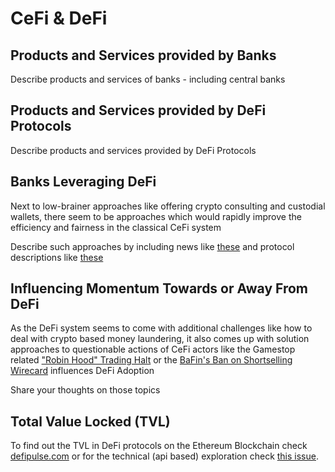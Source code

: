 # CeFi & DeFi

## Products and Services provided by Banks 
Describe products and services of banks - including central banks  


## Products and Services provided by DeFi Protocols 
Describe products and services provided by DeFi Protocols  


## Banks Leveraging DeFi
Next to low-brainer approaches like offering crypto consulting and custodial wallets, there seem to be approaches which would rapidly improve the efficiency and fairness in the classical CeFi system   

Describe such approaches by including news like [these](https://www.coindesk.com/business/2021/09/30/societe-generale-applies-for-20m-makerdao-loan-using-bond-token-collateral/) and protocol descriptions like [these](
https://medium.com/blue-swan-media/what-is-a-cdp-and-how-does-it-benefit-crypto-traders-942765cd02fa)  

## Influencing Momentum Towards or Away From DeFi
As the DeFi system seems to come with additional challenges like how to deal with crypto based money laundering, it also comes up with solution approaches to questionable actions of CeFi actors like 
the Gamestop related ["Robin Hood" Trading Halt](https://www.cnbc.com/2021/02/17/robinhood-faces-lawsuits-after-gamestop-trading-halt.html) or the [BaFin's Ban on Shortselling Wirecard](https://www.ft.com/content/75a94988-2dc4-4bb1-b65d-e744636504cd) influences DeFi Adoption    

Share your thoughts on those topics   

## Total Value Locked (TVL)
To find out the TVL in DeFi protocols on the Ethereum Blockchain check [defipulse.com](https://defipulse.com) or for the technical (api based) exploration check [this issue](https://github.com/ethereum/ethereum-org-website/issues/5715).    

